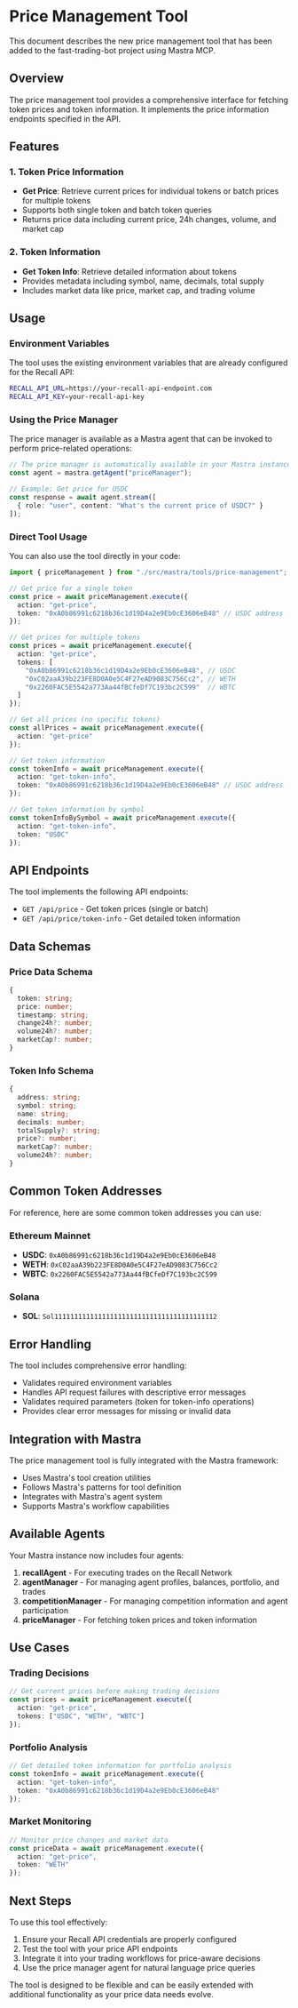 # Price Management Tool

This document describes the new price management tool that has been added to the fast-trading-bot project using Mastra MCP.

## Overview

The price management tool provides a comprehensive interface for fetching token prices and token information. It implements the price information endpoints specified in the API.

## Features

### 1. Token Price Information
- **Get Price**: Retrieve current prices for individual tokens or batch prices for multiple tokens
- Supports both single token and batch token queries
- Returns price data including current price, 24h changes, volume, and market cap

### 2. Token Information
- **Get Token Info**: Retrieve detailed information about tokens
- Provides metadata including symbol, name, decimals, total supply
- Includes market data like price, market cap, and trading volume

## Usage

### Environment Variables

The tool uses the existing environment variables that are already configured for the Recall API:

```bash
RECALL_API_URL=https://your-recall-api-endpoint.com
RECALL_API_KEY=your-recall-api-key
```

### Using the Price Manager

The price manager is available as a Mastra agent that can be invoked to perform price-related operations:

```typescript
// The price manager is automatically available in your Mastra instance
const agent = mastra.getAgent("priceManager");

// Example: Get price for USDC
const response = await agent.stream([
  { role: "user", content: "What's the current price of USDC?" }
]);
```

### Direct Tool Usage

You can also use the tool directly in your code:

```typescript
import { priceManagement } from "./src/mastra/tools/price-management";

// Get price for a single token
const price = await priceManagement.execute({ 
  action: "get-price",
  token: "0xA0b86991c6218b36c1d19D4a2e9Eb0cE3606eB48" // USDC address
});

// Get prices for multiple tokens
const prices = await priceManagement.execute({ 
  action: "get-price",
  tokens: [
    "0xA0b86991c6218b36c1d19D4a2e9Eb0cE3606eB48", // USDC
    "0xC02aaA39b223FE8D0A0e5C4F27eAD9083C756Cc2", // WETH
    "0x2260FAC5E5542a773Aa44fBCfeDf7C193bc2C599"  // WBTC
  ]
});

// Get all prices (no specific tokens)
const allPrices = await priceManagement.execute({ 
  action: "get-price"
});

// Get token information
const tokenInfo = await priceManagement.execute({ 
  action: "get-token-info",
  token: "0xA0b86991c6218b36c1d19D4a2e9Eb0cE3606eB48" // USDC address
});

// Get token information by symbol
const tokenInfoBySymbol = await priceManagement.execute({ 
  action: "get-token-info",
  token: "USDC"
});
```

## API Endpoints

The tool implements the following API endpoints:

- `GET /api/price` - Get token prices (single or batch)
- `GET /api/price/token-info` - Get detailed token information

## Data Schemas

### Price Data Schema
```typescript
{
  token: string;
  price: number;
  timestamp: string;
  change24h?: number;
  volume24h?: number;
  marketCap?: number;
}
```

### Token Info Schema
```typescript
{
  address: string;
  symbol: string;
  name: string;
  decimals: number;
  totalSupply?: string;
  price?: number;
  marketCap?: number;
  volume24h?: number;
}
```

## Common Token Addresses

For reference, here are some common token addresses you can use:

### Ethereum Mainnet
- **USDC**: `0xA0b86991c6218b36c1d19D4a2e9Eb0cE3606eB48`
- **WETH**: `0xC02aaA39b223FE8D0A0e5C4F27eAD9083C756Cc2`
- **WBTC**: `0x2260FAC5E5542a773Aa44fBCfeDf7C193bc2C599`

### Solana
- **SOL**: `Sol11111111111111111111111111111111111111112`

## Error Handling

The tool includes comprehensive error handling:

- Validates required environment variables
- Handles API request failures with descriptive error messages
- Validates required parameters (token for token-info operations)
- Provides clear error messages for missing or invalid data

## Integration with Mastra

The price management tool is fully integrated with the Mastra framework:

- Uses Mastra's tool creation utilities
- Follows Mastra's patterns for tool definition
- Integrates with Mastra's agent system
- Supports Mastra's workflow capabilities

## Available Agents

Your Mastra instance now includes four agents:

1. **recallAgent** - For executing trades on the Recall Network
2. **agentManager** - For managing agent profiles, balances, portfolio, and trades
3. **competitionManager** - For managing competition information and agent participation
4. **priceManager** - For fetching token prices and token information

## Use Cases

### Trading Decisions
```typescript
// Get current prices before making trading decisions
const prices = await priceManagement.execute({
  action: "get-price",
  tokens: ["USDC", "WETH", "WBTC"]
});
```

### Portfolio Analysis
```typescript
// Get detailed token information for portfolio analysis
const tokenInfo = await priceManagement.execute({
  action: "get-token-info",
  token: "0xA0b86991c6218b36c1d19D4a2e9Eb0cE3606eB48"
});
```

### Market Monitoring
```typescript
// Monitor price changes and market data
const priceData = await priceManagement.execute({
  action: "get-price",
  token: "WETH"
});
```

## Next Steps

To use this tool effectively:

1. Ensure your Recall API credentials are properly configured
2. Test the tool with your price API endpoints
3. Integrate it into your trading workflows for price-aware decisions
4. Use the price manager agent for natural language price queries

The tool is designed to be flexible and can be easily extended with additional functionality as your price data needs evolve. 